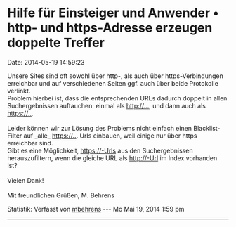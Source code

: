 Hilfe für Einsteiger und Anwender • http- und https-Adresse erzeugen doppelte Treffer
=====================================================================================

Date: 2014-05-19 14:59:23

Unsere Sites sind oft sowohl über http-, als auch über
https-Verbindungen erreichbar und auf verschiedenen Seiten ggf. auch
über beide Protokolle verlinkt.\
Problem hierbei ist, dass die entsprechenden URLs dadurch doppelt in
allen Suchergebnissen auftauchen: einmal als <http://...>, und dann auch
als <https://..>.\
\
Leider können wir zur Lösung des Problems nicht einfach einen
Blacklist-Filter auf \_alle\_ <https://..>. Urls einbauen, weil einige
nur über https erreichbar sind.\
Gibt es eine Möglichkeit, <https://-Urls> aus den Suchergebnissen
herauszufiltern, wenn die gleiche URL als <http://-Url> im Index
vorhanden ist?\
\
Vielen Dank!\
\
Mit freundlichen Grüßen, M. Behrens

Statistik: Verfasst von
[mbehrens](http://forum.yacy-websuche.de/memberlist.php?mode=viewprofile&u=868)
--- Mo Mai 19, 2014 1:59 pm

------------------------------------------------------------------------
